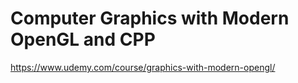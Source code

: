 # Computer Graphics with Modern OpenGL and CPP
 https://www.udemy.com/course/graphics-with-modern-opengl/
